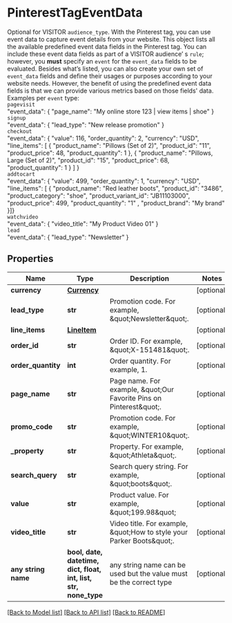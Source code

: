 # PinterestTagEventData

Optional for VISITOR `audience_type`. With the Pinterest tag, you can use event data to capture event details from your website. This object lists all the available predefined event data fields in the Pinterest tag. You can include these event data fields as part of a VISITOR audience’ s `rule`; however, you **must** specify an `event` for the `event_data` fields to be evaluated. Besides what’s listed, you can also create your own set of `event_data` fields and define their usages or purposes according to your website needs. However, the benefit of using the predefined event data fields is that we can provide various metrics based on those fields' data.<br>Examples per `event` type:<br>`pagevisit`<br>\"event_data\": { \"page_name\": \"My online store 123 | view items | shoe\" }<br>`signup`<br>\"event_data\": { \"lead_type\": \"New release promotion\" }<br>`checkout`<br>\"event_data\": { \"value\": 116, \"order_quantity\": 2, \"currency\": \"USD\", \"line_items\": [ { \"product_name\": \"Pillows (Set of 2)\", \"product_id\": \"11\", \"product_price\": 48, \"product_quantity\": 1 }, { \"product_name\": \"Pillows, Large (Set of 2)\", \"product_id\": \"15\", \"product_price\": 68, \"product_quantity\": 1 } ] }<br>`addtocart`<br>\"event_data\": { \"value\": 499, \"order_quantity\": 1, \"currency\": \"USD\", \"line_items\": [ { \"product_name\": \"Red leather boots\", \"product_id\": \"3486\", \"product_category\": \"shoe\", \"product_variant_id\": \"JB11103000\", \"product_price\": 499, \"product_quantity\": \"1\" , \"product_brand\": \"My brand\" }]}<br>`watchvideo`<br>\"event_data\": { \"video_title\": \"My Product Video 01\" }<br>`lead`<br>\"event_data\": { \"lead_type\": \"Newsletter\" }

## Properties
Name | Type | Description | Notes
------------ | ------------- | ------------- | -------------
**currency** | [**Currency**](Currency.md) |  | [optional] 
**lead_type** | **str** | Promotion code. For example, \&quot;Newsletter\&quot;. | [optional] 
**line_items** | [**LineItem**](LineItem.md) |  | [optional] 
**order_id** | **str** | Order ID. For example, \&quot;X-151481\&quot;. | [optional] 
**order_quantity** | **int** | Order quantity. For example, 1. | [optional] 
**page_name** | **str** | Page name. For example, \&quot;Our Favorite Pins on Pinterest\&quot;. | [optional] 
**promo_code** | **str** | Promotion code. For example, \&quot;WINTER10\&quot;. | [optional] 
**_property** | **str** | Property. For example, \&quot;Athleta\&quot;. | [optional] 
**search_query** | **str** | Search query string. For example, \&quot;boots\&quot;. | [optional] 
**value** | **str** | Product value. For example, \&quot;199.98\&quot; | [optional] 
**video_title** | **str** | Video title. For example, \&quot;How to style your Parker Boots\&quot;. | [optional] 
**any string name** | **bool, date, datetime, dict, float, int, list, str, none_type** | any string name can be used but the value must be the correct type | [optional]

[[Back to Model list]](../README.md#documentation-for-models) [[Back to API list]](../README.md#documentation-for-api-endpoints) [[Back to README]](../README.md)


